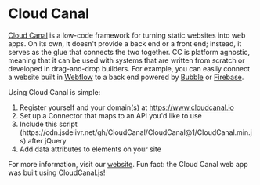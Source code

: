 # Cloud Canal
<a href="https://www.cloudcanal.io" target="_blank">Cloud Canal</a> is a low-code framework for turning static websites into web apps. On its own, it doesn't provide a back end or a front end; instead, it serves as the glue that connects the two together. CC is platform agnostic, meaning that it can be used with systems that are written from scratch or developed in drag-and-drop builders. For example, you can easily connect a website built in <a href="https://webflow.com/" target="_blank">Webflow</a> to a back end powered by <a href="https://bubble.io/" target="_blank">Bubble</a> or <a href="https://firebase.google.com/" target="_blank">Firebase</a>.

Using Cloud Canal is simple:
<ol>
  <li>Register yourself and your domain(s) at <a href="https://www.cloudcanal.io" target="_blank">https://www.cloudcanal.io</a></li>
  <li>Set up a Connector that maps to an API you'd like to use</li>
  <li>Include this script (https://cdn.jsdelivr.net/gh/CloudCanal/CloudCanal@1/CloudCanal.min.js) after jQuery</li>
  <li>Add data attributes to elements on your site</li>
</ol>
For more information, visit our <a href="https://www.cloudcanal.io" target="_blank">website</a>. Fun fact: the Cloud Canal web app was built using CloudCanal.js!
